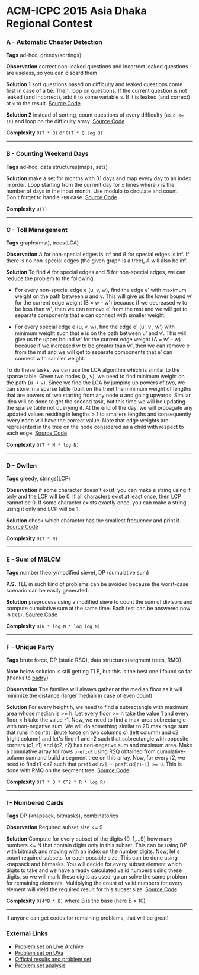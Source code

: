 # ACM-ICPC 2015 Asia Dhaka Regional Contest

### A - Automatic Cheater Detection
**Tags** ad-hoc, greedy(sortings)

**Observation** correct non-leaked questions and incorrect leaked questions are useless, so you can discard them.

**Solution 1** sort questions based on difficulty and leaked questions come first in case of a tie. Then, loop on questions. 
If the current question is not leaked (and incorrect), add it to some variable `x`. If it is leaked (and correct) at `x` to the result.
[Source Code](https://github.com/AhmadElsagheer/UVa-Solutions/blob/master/regionals/dhaka2015/AutomaticCheaterDetection.java)

**Solution 2** instead of sorting, count questions of every difficulty (as `d <= 10`) and loop on the difficulty array.
[Source Code](https://github.com/AhmadElsagheer/UVa-Solutions/blob/master/regionals/dhaka2015/AutomaticCheaterDetection2.java)

**Complexity** `O(T * Q)` or `O(T * Q log Q)`

---
### B - Counting Weekend Days
**Tags** ad-hoc, data structures(maps, sets)

**Solution** make a set for months with 31 days and map every day to an index in order. Loop starting from the current day
for `x` times where `x` is the number of days in the input month. Use modulo to circulate and count. Don't forget to handle `FEB` case.
[Source Code](https://github.com/AhmadElsagheer/UVa-Solutions/blob/master/regionals/dhaka2015/CountingWeekendDays.java)

**Complexity** `O(T)`

---
### C - Toll Management
**Tags** graphs(mst), trees(LCA)

**Observation** *A* for non-special edges is inf and *B* for special edges is inf. If there is no non-special edges
(the given graph is a tree), *A* will also be inf.

**Solution** To find *A* for special edges and *B* for non-special edges, we can reduce the problem to the following:
- For every non-special edge e (u, v, w), find the edge e' with maximum weight on the path between u and v. This will give
us the lower bound w' for the current edge weight (B = w - w') because if we decreased w to be less than w`, then we can
remove e' from the mst and we will get to separate components that e can connect with smaller weight.

- For every special edge e (u, v, w), find the edge e' (u', v', w') with minimum weight such that e is on the path between
u' and v'. This will give us the upper bound w' for the current edge weight (A = w' - w) because if we increased w to be
greater than w', then we can remove e from the mst and we will get to separate components that e' can connect with samller weight.

To do these tasks, we can use the LCA algorithm which is similar to the sparse table. Given two nodes (u, v), we need to find
minimum weight on the path (u -> v). Since we find the LCA by jumping up powers of two, we can store in a sparse table (built on the tree)
the minimum weight of lengths that are powers of two starting from any node u and going upwards. Similar idea will be done to get the second
task, but this time we will be updating the sparse table not querying it. At the end of the day, we will propagate any updated values
residing in lengths > 1 to smallers lengths and consequently every node will have the correct value. Note that edge weights are
represented in the tree on the node considered as a child with respect to each edge.
[Source Code](https://github.com/AhmadElsagheer/UVa-Solutions/blob/master/regionals/dhaka2015/TollManagement.java)

**Complexity** `O(T * M * log N)`

---
### D - Owllen
**Tags** greedy, strings(LCP)

**Observation** if some character doesn't exist, you can make a string using it only and the LCP will be 0. If all characters
exist at least once, then LCP cannot be 0. If some character exists exactly once, you can make a string using it only and LCP will be 1.

**Solution** check which character has the smallest frequency and print it.
[Source Code](https://github.com/AhmadElsagheer/UVa-Solutions/blob/master/regionals/dhaka2015/Owllen.java)

**Complexity** `O(T * N)`

---
### E - Sum of MSLCM
**Tags** number theory(modified sieve), DP (cumulative sum)

**P.S.** TLE in such kind of problems can be avoided because the worst-case scenario can be easily generated.

**Solution**  preprocess using a modified sieve to count the sum of divisors and compute cumulative sum at the same time.
Each test can be answered now in `O(1)`.
[Source Code](https://github.com/AhmadElsagheer/UVa-Solutions/blob/master/regionals/dhaka2015/SumOfMSLCM.java)

**Complexity** `O(N * log N * log log N)`

---
### F - Unique Party
**Tags** brute force, DP (static RSQ), data structures(segment trees, RMQ)

**Note** below solution is still getting TLE, but this is the best one I found so far (thanks to [badry](http://codeforces.com/profile/Badry))

**Observation** The families will always gather at the median floor as it will minimize the distance (larger median in case of even count)

**Solution**  For every height h, we need to find a subrectangle with maximum area whose median is >= h. Let every floor >= h take the value 1 and every floor < h take the value -1. Now, we need to find a max-area subrectangle with non-negative
sum. We will do something similar to 2D max range sum that runs in `O(n^3)`. Brute force on two columns c1 (left column)
and c2 (right column) and let's find r1 and r2 such that subrectangle with opposite corners (c1, r1) and (c2, r2) has non-negative
sum and maximum area. Make a cumulative array for rows `prefixR` using RSQ obtained from cumulative-column sum and build a segment tree on this array.
Now, for every r2, we need to find r1 < r2 such that `prefixR[r2] - prefixR[r1-1] >= 0`. This is done with RMQ on the segment tree.
[Source Code](https://github.com/AhmadElsagheer/UVa-Solutions/blob/master/regionals/dhaka2015/UniqueParty.java)

**Complexity** `O(T * Q * C^2 * R * log R)`

---
### I - Numbered Cards
**Tags** DP (knapsack, bitmasks), combinatorics

**Observation** Required subset size <= 9

**Solution** Compute for every subset of the digits {0, 1,...9} how many numbers <= N that contain digits only in this subset.
This can be using DP with bitmask and moving with an index on the number digits. Now, let's count required subsets for each possible size.
This can be done using knapsack and bitmasks. You will decide for every subset element which digits to take and we have already calculated valid numbers using these digits, so we will mark these digits as used, go an solve the same problem for remaining elements. Multiplying the count of valid numbers for every element will yield the required result for this subset size.
[Source Code](https://github.com/AhmadElsagheer/UVa-Solutions/blob/master/regionals/dhaka2015/NumberedCards.java)

**Complexity** `O(4^B * B)` where B is the base (here B = 10)

---
If anyone can get codes for remaining problems, that will be great!

### External Links
- [Problem set on Live Archive](https://icpcarchive.ecs.baylor.edu/index.php?option=com_onlinejudge&Itemid=8&category=684)
- [Problem set on UVa](https://uva.onlinejudge.org/index.php?option=com_onlinejudge&Itemid=8&category=868)
- [Official results and problem set](https://icpc.baylor.edu/regionals/finder/dhaka-2015)
- [Problem set analysis](https://www.scribd.com/doc/291072260)
